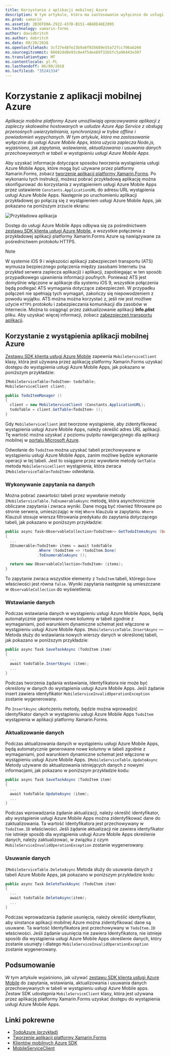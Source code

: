 ```yaml
---
title: Korzystanie z aplikacji mobilnej Azure
description: W tym artykule, która ma zastosowanie wyłącznie do usługi Azure Mobile Apps, która użycia zaplecza Node.js, wyjaśniono, jak zapytania, wstawiania, aktualizowania i usuwania danych przechowywanych w tabeli w wystąpieniu usługi Azure Mobile Apps.
ms.prod: xamarin
ms.assetid: 2B3EFD0A-2922-437D-B151-4B4DE46E2095
ms.technology: xamarin-forms
author: davidbritch
ms.author: dabritch
ms.date: 09/20/2016
ms.openlocfilehash: 3cf27e48fe23b9a0f035689e55a72fcc706ab266
ms.sourcegitcommit: 66682dd8e93c0e4f5dee69f32b5fc5a96443e307
ms.translationtype: MT
ms.contentlocale: pl-PL
ms.lasthandoff: 06/08/2018
ms.locfileid: "35241334"
---
```

# <a name="consuming-an-azure-mobile-app"></a>Korzystanie z aplikacji mobilnej Azure

_Aplikacje mobilne platformy Azure umożliwiają opracowywanie aplikacji z zapleczy skalowalne hostowanych w usłudze Azure App Service z obsługą przenośnych uwierzytelniania, synchronizacji w trybie offline i powiadomień wypychanych. W tym artykule, która ma zastosowanie wyłącznie do usługi Azure Mobile Apps, która użycia zaplecza Node.js, wyjaśniono, jak zapytania, wstawiania, aktualizowania i usuwania danych przechowywanych w tabeli w wystąpieniu usługi Azure Mobile Apps._

Aby uzyskać informacje dotyczące sposobu tworzenia wystąpienia usługi Azure Mobile Apps, które mogą być używane przez platformy Xamarin.Forms, zobacz [tworzenie aplikacji platformy Xamarin.Forms](https://azure.microsoft.com/documentation/articles/app-service-mobile-xamarin-forms-get-started/). Po wykonaniu tych instrukcji, możesz pobrać przykładową aplikację można skonfigurować do korzystania z wystąpieniem usługi Azure Mobile Apps przez ustawienie `Constants.ApplicationURL` do adresu URL wystąpienia usługi Azure Mobile Apps. Następnie po uruchomieniu aplikacji przykładowej go połączą się z wystąpieniem usługi Azure Mobile Apps, jak pokazano na poniższym zrzucie ekranu:

![](azure-images/portal.png "Przykładowa aplikacja")

Dostęp do usługi Azure Mobile Apps odbywa się za pośrednictwem [zestawu SDK klienta usługi Azure Mobile](https://www.nuget.org/packages/Microsoft.Azure.Mobile.Client/), a wszystkie połączenia z przykładowej aplikacji platformy Xamarin.Forms Azure są nawiązywane za pośrednictwem protokołu HTTPS.

> [!NOTE]
> W systemie iOS 9 i większości aplikacji zabezpieczeń transportu (ATS) wymusza bezpiecznego połączenia między zasobami Internetu (na przykład serwera zaplecza aplikacji) i aplikacji, zapobiegając w ten sposób przypadkowego ujawnienia informacji poufnych. Ponieważ ATS jest domyślnie włączone w aplikacje dla systemu iOS 9, wszystkie połączenia będą podlegać ATS wymagania dotyczące zabezpieczeń. W przypadku połączeń nie spełniają tych wymagań, zakończy się niepowodzeniem z powodu wyjątku.
> ATS można można korzystać z, jeśli nie jest możliwe użycie `HTTPS` protokołu i zabezpieczania komunikacji dla zasobów w Internecie. Można to osiągnąć przez zaktualizowanie aplikacji **Info.plist** pliku. Aby uzyskać więcej informacji, zobacz [zabezpieczeń transportu aplikacji](~/ios/app-fundamentals/ats.md).

## <a name="consuming-an-azure-mobile-app-instance"></a>Korzystanie z wystąpienia aplikacji mobilnej Azure

[Zestawu SDK klienta usługi Azure Mobile](https://www.nuget.org/packages/Microsoft.Azure.Mobile.Client/) zapewnia `MobileServiceClient` klasy, która jest używana przez aplikację platformy Xamarin.Forms uzyskać dostępu do wystąpienia usługi Azure Mobile Apps, jak pokazano w poniższym przykładzie:

```csharp
IMobileServiceTable<TodoItem> todoTable;
MobileServiceClient client;

public TodoItemManager ()
{
  client = new MobileServiceClient (Constants.ApplicationURL);
  todoTable = client.GetTable<TodoItem> ();
}
```

Gdy `MobileServiceClient` jest tworzone wystąpienie, aby zidentyfikować wystąpienia usługi Azure Mobile Apps, należy określić adres URL aplikacji. Tę wartość można uzyskać z poziomu pulpitu nawigacyjnego dla aplikacji mobilnej w [portalu Microsoft Azure](https://portal.azure.com/).

Odwołanie do `TodoItem` można uzyskać tabeli przechowywane w wystąpieniu usługi Azure Mobile Apps, zanim możliwe będzie wykonanie operacji w tej tabeli. Jest to osiągane przez wywołanie metody `GetTable` metoda `MobileServiceClient` wystąpienia, która zwraca `IMobileServiceTable<TodoItem>` odwołania.

### <a name="querying-data"></a>Wykonywanie zapytania na danych

Można pobrać zawartości tabeli przez wywołanie metody `IMobileServiceTable.ToEnumerableAsync` metodę, która asynchronicznie obliczane zapytania i zwraca wyniki. Dane mogą być również filtrowane po stronie serwera, umieszczając w niej `Where` klauzula w zapytaniu. `Where` Klauzuli stosuje wiersza filtrowania predykatu do zapytania dotyczącego tabeli, jak pokazano w poniższym przykładzie:

```csharp
public async Task<ObservableCollection<TodoItem>> GetTodoItemsAsync (bool syncItems = false)
{
  ...
  IEnumerable<TodoItem> items = await todoTable
              .Where (todoItem => !todoItem.Done)
              .ToEnumerableAsync ();

  return new ObservableCollection<TodoItem> (items);
}
```

To zapytanie zwraca wszystkie elementy z `TodoItem` tabeli, którego `Done` właściwości jest równa `false`. Wyniki zapytania następnie są umieszczane w `ObservableCollection` do wyświetlenia.

### <a name="inserting-data"></a>Wstawianie danych

Podczas wstawiania danych w wystąpieniu usługi Azure Mobile Apps, będą automatycznie generowane nowe kolumny w tabeli zgodnie z wymaganiami, pod warunkiem dynamiczne schemat jest włączone w wystąpieniu usługi Azure Mobile Apps. `IMobileServiceTable.InsertAsync` — Metoda służy do wstawiania nowych wierszy danych w określonej tabeli, jak pokazano w poniższym przykładzie:

```csharp
public async Task SaveTaskAsync (TodoItem item)
{
  ...
  await todoTable.InsertAsync (item);
  ...
}
```

Podczas tworzenia żądania wstawiania, Identyfikatora nie może być określony w danych do wystąpienia usługi Azure Mobile Apps. Jeśli żądanie insert zawiera identyfikator `MobileServiceInvalidOperationException` zostanie wygenerowany.

Po `InsertAsync` ukończeniu metody, będzie można wprowadzić identyfikator danych w wystąpieniu usługi Azure Mobile Apps `TodoItem` wystąpienia w aplikacji platformy Xamarin.Forms.

### <a name="updating-data"></a>Aktualizowanie danych

Podczas aktualizowania danych w wystąpieniu usługi Azure Mobile Apps, będą automatycznie generowane nowe kolumny w tabeli zgodnie z wymaganiami, pod warunkiem dynamiczne schemat jest włączone w wystąpieniu usługi Azure Mobile Apps. `IMobileServiceTable.UpdateAsync` Metody używane do aktualizowania istniejących danych z nowymi informacjami, jak pokazano w poniższym przykładzie kodu:

```csharp
public async Task SaveTaskAsync (TodoItem item)
{
  ...
  await todoTable.UpdateAsync (item);
  ...
}
```

Podczas wprowadzania żądanie aktualizacji, należy określić identyfikator, aby wystąpienie usługi Azure Mobile Apps można zidentyfikować dane do zaktualizowania. Ta wartość Identyfikatora jest przechowywany w `TodoItem.ID` właściwości. Jeśli żądanie aktualizacji nie zawiera identyfikator nie istnieje sposób dla wystąpienia usługi Azure Mobile Apps określenie danych, należy zaktualizować, w związku z czym `MobileServiceInvalidOperationException` zostanie wygenerowany.

### <a name="deleting-data"></a>Usuwanie danych

`IMobileServiceTable.DeleteAsync` Metoda służy do usuwania danych z tabeli Azure Mobile Apps, jak pokazano w poniższym przykładzie kodu:

```csharp
public async Task DeleteTaskAsync (TodoItem item)
{
  ...
  await todoTable.DeleteAsync(item);
  ...
}
```

Podczas wprowadzania żądanie usunięcia, należy określić identyfikator, aby sinstance aplikacji mobilnej Azure można zidentyfikować dane są usuwane. Ta wartość Identyfikatora jest przechowywany w `TodoItem.ID` właściwości. Jeśli żądanie usunięcia nie zawiera Identyfikatora, nie istnieje sposób dla wystąpienia usługi Azure Mobile Apps określenie danych, który zostanie usunięty i dlatego `MobileServiceInvalidOperationException` zostanie wygenerowany.

## <a name="summary"></a>Podsumowanie

W tym artykule wyjaśniono, jak używać [zestawu SDK klienta usługi Azure Mobile](https://www.nuget.org/packages/Microsoft.Azure.Mobile.Client/) do zapytania, wstawiania, aktualizowania i usuwania danych przechowywanych w tabeli w wystąpieniu usługi Azure Mobile apps. Zestaw SDK udostępnia `MobileServiceClient` klasy, która jest używana przez aplikację platformy Xamarin.Forms uzyskać dostępu do wystąpienia usługi Azure Mobile Apps.


## <a name="related-links"></a>Linki pokrewne

- [TodoAzure (przykład)](https://developer.xamarin.com/samples/xamarin-forms/WebServices/TodoAzure/)
- [Tworzenie aplikacji platformy Xamarin.Forms](https://azure.microsoft.com/documentation/articles/app-service-mobile-xamarin-forms-get-started/)
- [Klientów mobilnych Azure SDK](https://www.nuget.org/packages/Microsoft.Azure.Mobile.Client/)
- [MobileServiceClient](https://msdn.microsoft.com/library/azure/microsoft.windowsazure.mobileservices.mobileserviceclient(v=azure.10).aspx)
